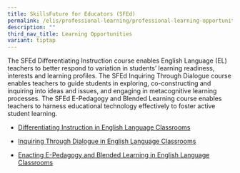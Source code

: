 ```yaml
---
title: SkillsFuture for Educators (SFEd)
permalink: /elis/professional-learning/professional-learning-opportunities/skillsfuture-for-educators-sfed/
description: ""
third_nav_title: Learning Opportunities
variant: tiptap
---
```

<p>The SFEd Differentiating Instruction course enables English Language (EL)
teachers to better respond to variation in students’ learning readiness,
interests and learning profiles. The SFEd Inquiring Through Dialogue course
enables teachers to guide students in exploring, co-constructing and inquiring
into ideas and issues, and engaging in metacognitive learning processes.&nbsp;The
SFEd E-Pedagogy and Blended Learning course enables teachers to harness
educational technology effectively to foster active student learning.</p>
<ul data-tight="true" class="tight">
<li>
<p><a href="/elis/professional-learning/professional-learning-opportunities/differentiating-instruction/" rel="noopener noreferrer nofollow" target="_blank">Differentiating Instruction in English Language Classrooms</a>
</p>
</li>
<li>
<p><a href="/elis/professional-learning/professional-learning-opportunities/inquiring/" rel="noopener noreferrer nofollow" target="_blank">Inquiring Through Dialogue in English Language Classrooms</a>
</p>
</li>
<li>
<p><a href="/elis/professional-learning/professional-learning-opportunities/epedagogy/" rel="noopener noreferrer nofollow" target="_blank">Enacting E-Pedagogy and Blended Learning in English Language Classrooms</a>
</p>
</li>
</ul>
<p></p>